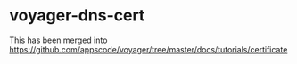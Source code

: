 # voyager-dns-cert

This has been merged into https://github.com/appscode/voyager/tree/master/docs/tutorials/certificate
